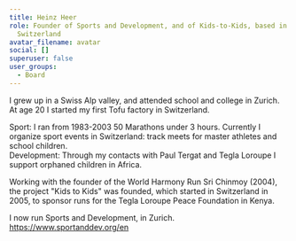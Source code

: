 ```yaml
---
title: Heinz Heer
role: Founder of Sports and Development, and of Kids-to-Kids, based in Zurich,
  Switzerland
avatar_filename: avatar
social: []
superuser: false
user_groups:
  - Board
---
```

I grew up in a Swiss Alp valley, and attended school and college in Zurich. At age 20 I started my first Tofu factory in Switzerland. 

Sport: I ran from 1983-2003 50 Marathons under 3 hours. Currently I organize sport events in Switzerland: track meets for master athletes and school children.\
Development: Through my contacts with Paul Tergat and Tegla Loroupe I support orphaned children in Africa.

Working with the founder of the World Harmony Run Sri Chinmoy (2004),  the project "Kids to Kids" was founded, which started in Switzerland in 2005, to  sponsor runs for the Tegla Loroupe Peace Foundation in Kenya.

I now run Sports and Development, in Zurich.  https://www.sportanddev.org/en